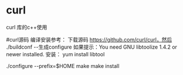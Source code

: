 # curl
curl 库的c++使用



#curl源码 编译安装参考：
下载源码 https://github.com/curl/curl，然后
./buildconf         --生成configure
如果提示：You need GNU libtoolize 1.4.2 or newer installed.
安装： yum install libtool


./configure --prefix=$HOME
make
make install

